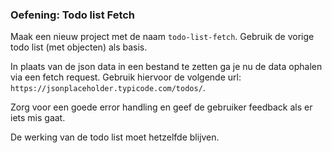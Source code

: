 ### Oefening: Todo list Fetch

Maak een nieuw project met de naam `todo-list-fetch`. Gebruik de vorige todo list (met objecten) als basis.

In plaats van de json data in een bestand te zetten ga je nu de data ophalen via een fetch request. Gebruik hiervoor de volgende url: `https://jsonplaceholder.typicode.com/todos/`.

Zorg voor een goede error handling en geef de gebruiker feedback als er iets mis gaat.

De werking van de todo list moet hetzelfde blijven.